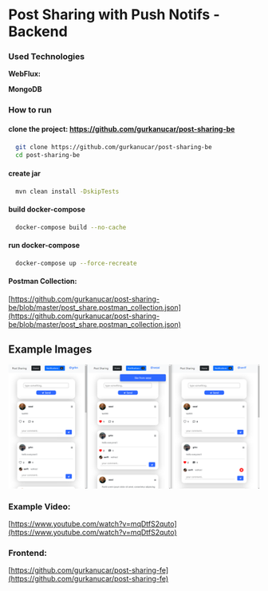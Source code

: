 # Post Sharing with Push Notifs - Backend

### Used Technologies

**WebFlux:**

**MongoDB**

### How to run

#### clone the project: https://github.com/gurkanucar/post-sharing-be

```bash
  git clone https://github.com/gurkanucar/post-sharing-be
  cd post-sharing-be
```

#### create jar

```bash
  mvn clean install -DskipTests
```

#### build docker-compose

```bash
  docker-compose build --no-cache
```

#### run docker-compose

```bash
  docker-compose up --force-recreate
```

#### Postman Collection:

[https://github.com/gurkanucar/post-sharing-be/blob/master/post_share.postman_collection.json](https://github.com/gurkanucar/post-sharing-be/blob/master/post_share.postman_collection.json)

## Example Images

![example](./images/ex1.png)

### Example Video:

[https://www.youtube.com/watch?v=mqDtfS2quto](https://www.youtube.com/watch?v=mqDtfS2quto)

### Frontend:

[https://github.com/gurkanucar/post-sharing-fe](https://github.com/gurkanucar/post-sharing-fe)
